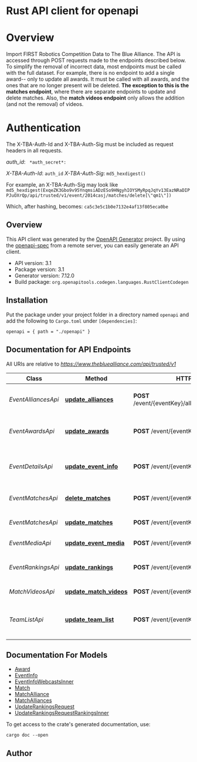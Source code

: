 # Rust API client for openapi

# Overview
Import FIRST Robotics Competition Data to The Blue Alliance. The API is accessed through POST requests made to the endpoints described below. To simplify the removal of incorrect data, most endpoints must be called with the full dataset. For example, there is no endpoint to add a single award-- only to update all awards. It must be called with all awards, and the ones that are no longer present will be deleted. **The exception to this is the matches endpoint**, where there are separate endpoints to update and delete matches. Also, the **match videos endpoint** only allows the addition (and not the removal) of videos.
# Authentication
The X-TBA-Auth-Id and X-TBA-Auth-Sig must be included as request headers in all requests.

*auth_id*: ``  *auth_secret*: ``

*X-TBA-Auth-Id*: `auth_id`  *X-TBA-Auth-Sig*: `md5_hexdigest()`

For example, an X-TBA-Auth-Sig may look like `md5_hexdigest(ExqeZK3Gbo9v95YnqmsiADzESo9HNgyhIOYSMyRpqJqYv13EazNRaDIPPJuOXrQp/api/trusted/v1/event/2014casj/matches/delete[\"qm1\"])`

Which, after hashing, becomes: `ca5c3e5c1b0e7132e4af13f805eca0be`


## Overview

This API client was generated by the [OpenAPI Generator](https://openapi-generator.tech) project.  By using the [openapi-spec](https://openapis.org) from a remote server, you can easily generate an API client.

- API version: 3.1
- Package version: 3.1
- Generator version: 7.12.0
- Build package: `org.openapitools.codegen.languages.RustClientCodegen`

## Installation

Put the package under your project folder in a directory named `openapi` and add the following to `Cargo.toml` under `[dependencies]`:

```
openapi = { path = "./openapi" }
```

## Documentation for API Endpoints

All URIs are relative to *https://www.thebluealliance.com/api/trusted/v1*

Class | Method | HTTP request | Description
------------ | ------------- | ------------- | -------------
*EventAlliancesApi* | [**update_alliances**](docs/EventAlliancesApi.md#update_alliances) | **POST** /event/{eventKey}/alliance_selections/update | Update the alliance selections at an event
*EventAwardsApi* | [**update_awards**](docs/EventAwardsApi.md#update_awards) | **POST** /event/{eventKey}/awards/update | Update the award listing at an event
*EventDetailsApi* | [**update_event_info**](docs/EventDetailsApi.md#update_event_info) | **POST** /event/{eventKey}/info/update | Update top-level properties for the event
*EventMatchesApi* | [**delete_matches**](docs/EventMatchesApi.md#delete_matches) | **POST** /event/{eventKey}/matches/delete | Delete matches at an event
*EventMatchesApi* | [**update_matches**](docs/EventMatchesApi.md#update_matches) | **POST** /event/{eventKey}/matches/update | Update matches at an event
*EventMediaApi* | [**update_event_media**](docs/EventMediaApi.md#update_event_media) | **POST** /event/{eventKey}/media/add | Add event videos
*EventRankingsApi* | [**update_rankings**](docs/EventRankingsApi.md#update_rankings) | **POST** /event/{eventKey}/rankings/update | Update team rankings at an event
*MatchVideosApi* | [**update_match_videos**](docs/MatchVideosApi.md#update_match_videos) | **POST** /event/{eventKey}/match_videos/add | Add match videos
*TeamListApi* | [**update_team_list**](docs/TeamListApi.md#update_team_list) | **POST** /event/{eventKey}/team_list/update | Update the list of teams attending an event


## Documentation For Models

 - [Award](docs/Award.md)
 - [EventInfo](docs/EventInfo.md)
 - [EventInfoWebcastsInner](docs/EventInfoWebcastsInner.md)
 - [Match](docs/Match.md)
 - [MatchAlliance](docs/MatchAlliance.md)
 - [MatchAlliances](docs/MatchAlliances.md)
 - [UpdateRankingsRequest](docs/UpdateRankingsRequest.md)
 - [UpdateRankingsRequestRankingsInner](docs/UpdateRankingsRequestRankingsInner.md)


To get access to the crate's generated documentation, use:

```
cargo doc --open
```

## Author



